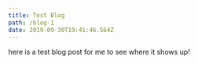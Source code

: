 ```yaml
---
title: Test Blog
path: /blog-1
date: 2019-09-30T19:41:46.564Z
---
```

here is a test blog post for me to see where it shows up!
